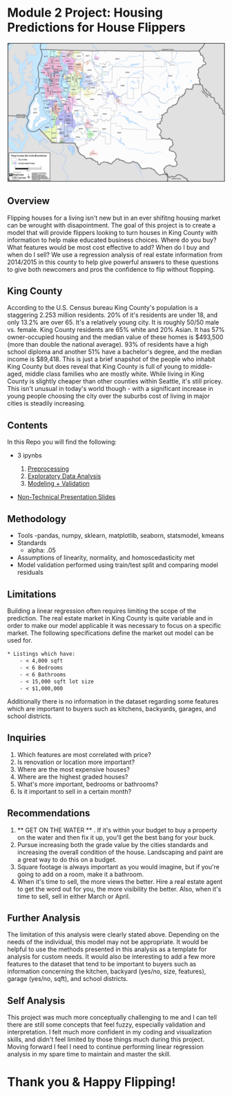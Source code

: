# Module 2 Project: Housing Predictions for House Flippers #
![King County](King_County.png)

## Overview ##

Flipping houses for a living isn't new but in an ever shifitng housing market can be wrought with disapointment. The goal of this project is to create a model that will provide flippers looking to turn houses in King County with information to help make educated business choices. Where do you buy? What features would be most cost effective to add? When do I buy and when do I sell? We use a regression analysis of real estate information from 2014/2015 in this county to help give powerful answers to these questions to give both newcomers and pros the confidence to flip without flopping. 

## King County ## 

According to the U.S. Census bureau King County's population is a staggering 2.253 million residents. 20% of it's residents are under 18, and only 13.2% are over 65. It's a relatively young city. It is roughly 50/50 male vs. female. King County residents are 65% white and 20% Asian. It has 57% owner-occupied housing and the median value of these homes is $493,500 (more than double the national average). 93% of residents have a high school diploma and another 51% have a bachelor's degree, and the median income is $89,418. This is just a brief snapshot of the people who inhabit King County but does reveal that King County is full of young to middle-aged, middle class families who are mostly white. While living in King County is slightly cheaper than other counties within Seattle, it's still pricey. This isn't unusual in today's world though - with a significant increase in young people choosing the city over the suburbs cost of living in major cities is steadily increasing. 

## Contents ##

In this Repo you will find the following:

- 3 ipynbs
	1. [Preprocessing](https://github.com/carlyf15/dsc-mod-2-project-v2-1-online-ds-sp-000/blob/master/Preprocessing.ipynb)
	2. [Exploratory Data Analysis](https://github.com/carlyf15/dsc-mod-2-project-v2-1-online-ds-sp-000/blob/master/EDA.ipynb)
	3. [Modeling + Validation](https://github.com/carlyf15/dsc-mod-2-project-v2-1-online-ds-sp-000/blob/master/Modeling%20%2B%20Validation.ipynb)

- [Non-Technical Presentation Slides]()


## Methodology ##


* Tools
	-pandas, numpy, sklearn, matplotlib, seaborn, statsmodel, kmeans 
* Standards
	- alpha: .05 
* Assumptions of linearity, normality, and homoscedasticity met 
* Model validation performed using train/test split and comparing model residuals 


## Limitations ##

Building a linear regression often requires limiting the scope of the prediction. The real estate market in King County is quite variable and in order to make our model applicable it was necessary to focus on a specific market. The following specifications define the market out model can be used for.

	* Listings which have:
		- < 4,000 sqft
		- < 6 Bedrooms
		- < 6 Bathrooms
		- < 15,000 sqft lot size
		- < $1,000,000

Additionally there is no information in the dataset regarding some features which are important to buyers such as kitchens, backyards, garages, and school districts. 

## Inquiries ##

1. Which features are most correlated with price?
2. Is renovation or location more important?
3. Where are the most expensive houses?
4. Where are the highest graded houses?
5. What's more important, bedrooms or bathrooms?
6. Is it important to sell in a certain month?

## Recommendations ## 

1. ** GET ON THE WATER ** . If it's within your budget to buy a property on the water and then fix it up, you'll get the best bang for your buck. 
2. Pursue increasing both the grade value by the cities standards and increasing the overall condition of the house. Landscaping and paint are a great way to do this on a budget. 
3. Square footage is always important as you would imagine, but if you're going to add on a room, make it a bathroom. 
4. When it's time to sell, the more views the better. Hire a real estate agent to get the word out for you, the more visibility the better. Also, when it's time to sell, sell in either March or April. 

## Further Analysis ##

The limitation of this analysis were clearly stated above. Depending on the needs of the individual, this model may not be appropriate. It would be helpful to use the methods presented in this analysis as a template for analysis for custom needs. It would also be interesting to add a few more features to the dataset that tend to be important to buyers such as information concerning the kitchen, backyard (yes/no, size, features), garage (yes/no, sqft), and school districts. 

## Self Analysis ##

This project was much more conceptually challenging to me and I can tell there are still some concepts that feel fuzzy, especially validation and interpretation. I felt much more confident in my coding and visualization skills, and didn't feel limited by those things much during this project. Moving forward I feel I need to continue performing linear regression analysis in my spare time to maintain and master the skill. 

# Thank you & Happy Flipping! #



